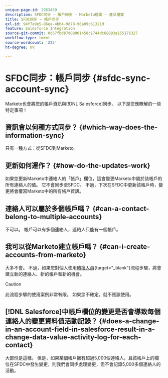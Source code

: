 ```yaml
---
unique-page-id: 2953459
description: SFDC同步 — 帳戶同步 — Marketo檔案 — 產品檔案
title: SFDC同步 — 帳戶同步
exl-id: 94f7a9e5-86ea-4bb4-9d78-96a09c61321d
feature: Salesforce Integration
source-git-commit: 0d37fbdb7d08901458c1744dc68893e155176327
workflow-type: tm+mt
source-wordcount: '225'
ht-degree: 0%

---
```


# SFDC同步：帳戶同步 {#sfdc-sync-account-sync}

Marketo也會將您的帳戶資訊與[!DNL Salesforce]同步。 以下是您應瞭解的一些特定事項！

## 資訊會以何種方式同步？ {#which-way-does-the-information-sync}

只有一種方式：從SFDC到Marketo。

## 更新如何運作？ {#how-do-the-updates-work}

如果您更新Marketo中連絡人的「帳戶」欄位，這會變更Marketo中屬於該帳戶的所有連絡人的值。 它不會同步至SFDC。 不過，下次在SFDC中更新該帳戶時，變更將會覆寫Marketo中的所有帳戶資訊。

## 連絡人可以屬於多個帳戶嗎？  {#can-a-contact-belong-to-multiple-accounts}

不可以。 帳戶可以有多個連絡人，連絡人只能有一個帳戶。

## 我可以從Marketo建立帳戶嗎？ {#can-i-create-accounts-from-marketo}

大多不會。 不過，如果您對個人使用[轉換人員](/help/marketo/product-docs/core-marketo-concepts/smart-campaigns/flow-actions/convert-person.md){target="_blank"}流程步驟，將會建立新的連絡人、新的帳戶和新的機會。

>[!CAUTION]
>
>此流程步驟的使用案例非常有限。 如果您不確定，就不應該使用。

## [!DNL Salesforce]中帳戶欄位的變更是否會導致每個連絡人的變更資料值活動記錄？  {#does-a-change-in-an-account-field-in-salesforce-result-in-a-change-data-value-activity-log-for-each-contact}

大部份是這樣。 但是，如果某個帳戶擁有超過5,000個連絡人，且該帳戶上的欄位在SFDC中發生變更，則我們會同步處理變更，但不會記錄5,000多個連絡人的活動。
